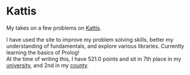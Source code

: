 # Kattis

My takes on a few problems on [Kattis](https://open.kattis.com).

I have used the site to improve my problem solving skills, better my understanding of fundamentals, and explore various libraries. Currently learning the basics of Prolog! <br/>
At the time of writing this, I have 521.0 points and sit in 7th place in my [university](https://open.kattis.com/universities/uio.no), and 2nd in my [county](https://open.kattis.com/countries/NOR/18).
